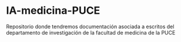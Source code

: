 # IA-medicina-PUCE
Repositorio donde tendremos documentación asociada a escritos del departamento de investigación de la facultad de medicina de la PUCE
